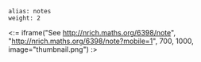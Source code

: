 ````
alias: notes
weight: 2
````

<:= iframe("See http://nrich.maths.org/6398/note", "http://nrich.maths.org/6398/note?mobile=1", 700, 1000, image="thumbnail.png") :>